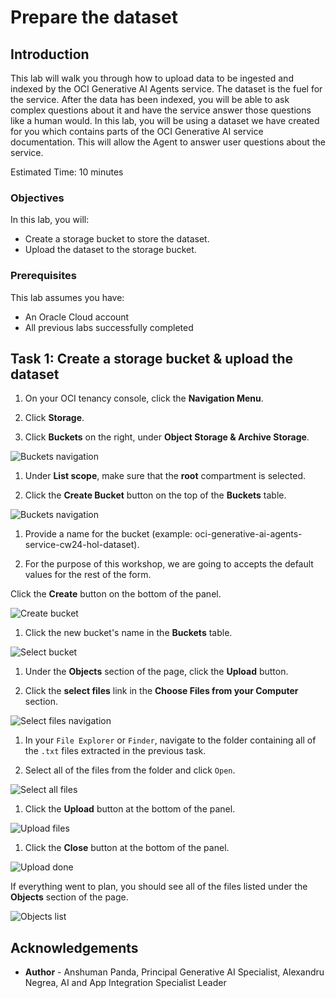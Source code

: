 # Prepare the dataset

## Introduction

This lab will walk you through how to upload data to be ingested and indexed by the OCI Generative AI Agents service.
The dataset is the fuel for the service. After the data has been indexed, you will be able to ask complex questions about it and have the service answer those questions like a human would.
In this lab, you will be using a dataset we have created for you which contains parts of the OCI Generative AI service documentation. This will allow the Agent to answer user questions about the service.

Estimated Time: 10 minutes

### Objectives

In this lab, you will:

* Create a storage bucket to store the dataset.
* Upload the dataset to the storage bucket.

### Prerequisites

This lab assumes you have:

* An Oracle Cloud account
* All previous labs successfully completed

## Task 1: Create a storage bucket & upload the dataset

1. On your OCI tenancy console, click the **Navigation Menu**.

1. Click **Storage**.

1. Click **Buckets** on the right, under **Object Storage & Archive Storage**.

  ![Buckets navigation](./images/buckets-navigation.png)

1. Under **List scope**, make sure that the **root** compartment is selected.

1. Click the **Create Bucket** button on the top of the **Buckets** table.

  ![Buckets navigation](./images/buckets-list.png)

1. Provide a name for the bucket (example: oci-generative-ai-agents-service-cw24-hol-dataset).

1. For the purpose of this workshop, we are going to accepts the default values for the rest of the form.

  Click the **Create** button on the bottom of the panel.

  ![Create bucket](./images/create-bucket.png)

1. Click the new bucket's name in the **Buckets** table.

  ![Select bucket](./images/bucket-navigation.png)

1. Under the **Objects** section of the page, click the **Upload** button.

1. Click the **select files** link in the **Choose Files from your Computer** section.

  ![Select files navigation](./images/select-files-navigation.png)

1. In your `File Explorer` or `Finder`, navigate to the folder containing all of the `.txt` files extracted in the previous task.

1. Select all of the files from the folder and click `Open`.

  ![Select all files](./images/select-all-files.png)

1. Click the **Upload** button at the bottom of the panel.

  ![Upload files](./images/upload.png)

1. Click the **Close** button at the bottom of the panel.

  ![Upload done](./images/upload-done.png)

If everything went to plan, you should see all of the files listed under the **Objects** section of the page.

![Objects list](./images/objects-list.png)

## Acknowledgements

* **Author** - Anshuman Panda, Principal Generative AI Specialist, Alexandru Negrea, AI and App Integration Specialist Leader